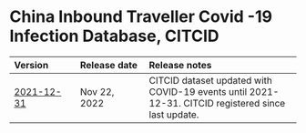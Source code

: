 # China Inbound Traveller Covid -19 Infection Database, CITCID

| Version&nbsp;&nbsp;&nbsp;&nbsp;&nbsp;&nbsp;&nbsp;&nbsp;&nbsp; | Release&nbsp;date&nbsp; | Release notes |
| :--- | :--- | :---  |
| [2021-12-31](../../../blob/main/data/citcid-2021-12-31-data.zip) | Nov 22, 2022 | CITCID dataset updated with COVID-19 events until 2021-12-31. CITCID registered since last update. |
